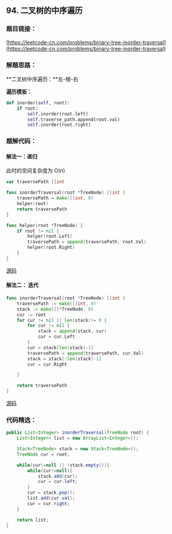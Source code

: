 ## 94. 二叉树的中序遍历

### 题目链接：

[https://leetcode-cn.com/problems/binary-tree-inorder-traversal](https://leetcode-cn.com/problems/binary-tree-inorder-traversal)

### 解题思路：

**二叉树中序遍历：**左-根-右

**遍历模板：**

```python
def inorder(self, root):
    if root:
        self.inorder(root.left)
        self.traverse_path.append(root.val)
        self.inorder(root.right)
```



### 题解代码：

#### 解法一：递归

此时的空间复杂度为 O(n)

```go
var traversePath []int

func inorderTraversal(root *TreeNode) []int {
    traversePath = make([]int, 0)
    helper(root)
    return traversePath
}

func helper(root *TreeNode) {
    if root != nil {
        helper(root.Left)
        traversePath = append(traversePath, root.Val)
        helper(root.Right)
    }
}
```

[源码](binary_tree_inorder_traversal.go)



#### 解法二： 迭代



```go
func inorderTraversal(root *TreeNode) []int {
    traversePath := make([]int, 0)
    stack := make([]*TreeNode, 0)
    cur := root
    for cur != nil || len(stack)!= 0 {
        for cur != nil {
            stack = append(stack, cur)
            cur = cur.Left
        }
        cur = stack[len(stack)-1]
        traversePath = append(traversePath, cur.Val)
        stack = stack[:len(stack)-1]
        cur = cur.Right

    }

    return traversePath
}
```

[源码](binary_tree_inorder_traversal.go)



### 代码精选：

```java
public List<Integer> inorderTraversal(TreeNode root) {
    List<Integer> list = new ArrayList<Integer>();

    Stack<TreeNode> stack = new Stack<TreeNode>();
    TreeNode cur = root;

    while(cur!=null || !stack.empty()){
        while(cur!=null){
            stack.add(cur);
            cur = cur.left;
        }
        cur = stack.pop();
        list.add(cur.val);
        cur = cur.right;
    }

    return list;
}
```

